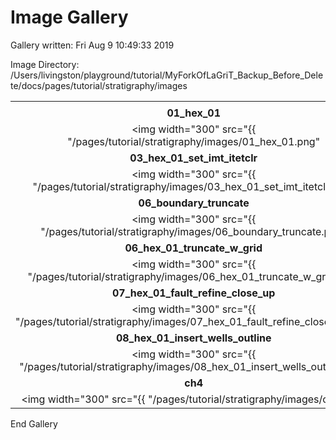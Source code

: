 # Image Gallery 

Gallery written: Fri Aug  9 10:49:33 2019

Image Directory: /Users/livingston/playground/tutorial/MyForkOfLaGriT\_Backup\_Before\_Delete/docs/pages/tutorial/stratigraphy/images


|  |  |  |   | 
| :---: | :---: | :---: | :---:  | 
|  |  |  |   | 
|  **01\_hex\_01** |  **02\_hex\_01\_top\_region** |  **03\_hex\_01\_2surfs** |  **03\_hex\_01\_2surfs\_b**  | 
| <img width="300" src="{{ "/pages/tutorial/stratigraphy/images/01_hex_01.png" | relative_url }}"> | <img width="300" src="{{ "/pages/tutorial/stratigraphy/images/02_hex_01_top_region.png" | relative_url }}"> | <img width="300" src="{{ "/pages/tutorial/stratigraphy/images/03_hex_01_2surfs.png" | relative_url }}"> | <img width="300" src="{{ "/pages/tutorial/stratigraphy/images/03_hex_01_2surfs_b.png" | relative_url }}">  | 
|  **03\_hex\_01\_set\_imt\_itetclr** |  **03\_hex\_01\_set\_imt\_itetclr\_threshold\_remove\_material3** |  **05\_fault\_objects** |  **05\_hex\_01\_fault\_imt\_itetclr**  | 
| <img width="300" src="{{ "/pages/tutorial/stratigraphy/images/03_hex_01_set_imt_itetclr.png" | relative_url }}"> | <img width="300" src="{{ "/pages/tutorial/stratigraphy/images/03_hex_01_set_imt_itetclr_threshold_remove_material3.png" | relative_url }}"> | <img width="300" src="{{ "/pages/tutorial/stratigraphy/images/05_fault_objects.png" | relative_url }}"> | <img width="300" src="{{ "/pages/tutorial/stratigraphy/images/05_hex_01_fault_imt_itetclr.png" | relative_url }}">  | 
|  **06\_boundary\_truncate** |  **06\_boundary\_truncate\_fence** |  **06\_hex\_01\_truncate** |  **06\_hex\_01\_truncate\_close\_up**  | 
| <img width="300" src="{{ "/pages/tutorial/stratigraphy/images/06_boundary_truncate.png" | relative_url }}"> | <img width="300" src="{{ "/pages/tutorial/stratigraphy/images/06_boundary_truncate_fence.png" | relative_url }}"> | <img width="300" src="{{ "/pages/tutorial/stratigraphy/images/06_hex_01_truncate.png" | relative_url }}"> | <img width="300" src="{{ "/pages/tutorial/stratigraphy/images/06_hex_01_truncate_close_up.png" | relative_url }}">  | 
|  **06\_hex\_01\_truncate\_w\_grid** |  **06\_truncate\_set\_id** |  **06\_truncate\_set\_id\_close\_up** |  **07\_hex\_01\_fault\_refine**  | 
| <img width="300" src="{{ "/pages/tutorial/stratigraphy/images/06_hex_01_truncate_w_grid.png" | relative_url }}"> | <img width="300" src="{{ "/pages/tutorial/stratigraphy/images/06_truncate_set_id.png" | relative_url }}"> | <img width="300" src="{{ "/pages/tutorial/stratigraphy/images/06_truncate_set_id_close_up.png" | relative_url }}"> | <img width="300" src="{{ "/pages/tutorial/stratigraphy/images/07_hex_01_fault_refine.png" | relative_url }}">  | 
|  **07\_hex\_01\_fault\_refine\_close\_up** |  **08\_hex\_01\_insert\_wells** |  **08\_hex\_01\_insert\_wells\_close\_up** |  **08\_hex\_01\_insert\_wells\_dfield\_wells**  | 
| <img width="300" src="{{ "/pages/tutorial/stratigraphy/images/07_hex_01_fault_refine_close_up.png" | relative_url }}"> | <img width="300" src="{{ "/pages/tutorial/stratigraphy/images/08_hex_01_insert_wells.png" | relative_url }}"> | <img width="300" src="{{ "/pages/tutorial/stratigraphy/images/08_hex_01_insert_wells_close_up.png" | relative_url }}"> | <img width="300" src="{{ "/pages/tutorial/stratigraphy/images/08_hex_01_insert_wells_dfield_wells.png" | relative_url }}">  | 
|  **08\_hex\_01\_insert\_wells\_outline** |  **19\_hex\_01\_to\_tet** |  **ch1** |  **ch2\_transparent\_cbar**  | 
| <img width="300" src="{{ "/pages/tutorial/stratigraphy/images/08_hex_01_insert_wells_outline.png" | relative_url }}"> | <img width="300" src="{{ "/pages/tutorial/stratigraphy/images/19_hex_01_to_tet.png" | relative_url }}"> | <img width="300" src="{{ "/pages/tutorial/stratigraphy/images/ch1.png" | relative_url }}"> | <img width="300" src="{{ "/pages/tutorial/stratigraphy/images/ch2_transparent_cbar.png" | relative_url }}">  | 
|  **ch4** |  **ch5**  | 
| <img width="300" src="{{ "/pages/tutorial/stratigraphy/images/ch4.png" | relative_url }}"> | <img width="300" src="{{ "/pages/tutorial/stratigraphy/images/ch5.png" | relative_url }}">  | 


End Gallery
